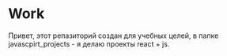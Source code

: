 # Work
Привет, этот репазиторий создан для учебных целей, в папке javascpirt_projects - я делаю проекты react + js.
